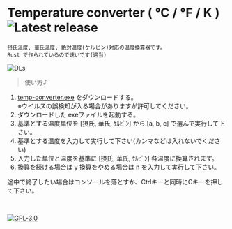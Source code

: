 # Temperature converter ( °C / °F / K ) ![Latest release](https://img.shields.io/github/v/release/Rinrin0413/temp-converter?color=FFB200&label=Latest%20release)

    摂氏温度, 華氏温度, 絶対温度(ケルビン)対応の温度換算器です。
    Rust で作られているので速いです(適当)

![DLs](https://img.shields.io/github/downloads/Rinrin0413/temp-converter/total?color=FFFD8C&style=plastic)

> 使い方♪

1. [temp-converter.exe](https://github.com/Rinrin0413/temp-converter/releases/tag/v1.0) をダウンロードする。    
※ウイルスの誤検知が入る場合がありますが許可してください。
1. ダウンロードした exeファイルを起動する。
1. 基準とする温度単位を [摂氏, 華氏, ｹﾙﾋﾞﾝ] から [a, b, c] で選んで実行して下さい。
1. 基準とする温度を入力して実行して下さい(カンマなどは入れないでください)
1. 入力した単位と温度を基準に [摂氏, 華氏, ｹﾙﾋﾞﾝ] 各温度に換算されます。
1. 換算を続ける場合は y 換算をやめる場合は n を入力して実行して下さい。

途中で終了したい場合はコンソールを落とすか、Ctrlキーと同時にCキーを押して下さい。

<br />

[![GPL-3.0](https://img.shields.io/github/license/Rinrin0413/temp-converter?color=%23A11D32&style=for-the-badge)](./LICENSE.md)